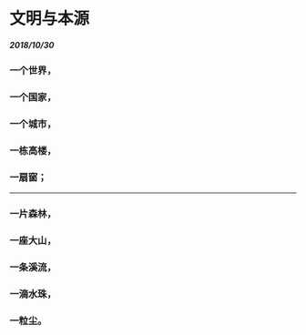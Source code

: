 <style>
  .page-header>a{display:none;}
  .site-footer{display:none;}
</style>
# 文明与本源
##### 2018/10/30
### 一个世界，
### 一个国家，
### 一个城市，
### 一栋高楼，
### 一扇窗；
---
### 一片森林，
### 一座大山，
### 一条溪流，
### 一滴水珠，
### 一粒尘。
